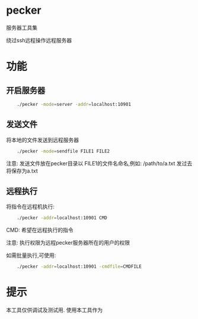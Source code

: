 # pecker
服务器工具集

绕过ssh远程操作远程服务器

# 功能
## 开启服务器

```bash
    ./pecker -mode=server -addr=localhost:10901
```

## 发送文件
将本地的文件发送到远程服务器

```bash
    ./pecker -mode=sendfile FILE1 FILE2
```
注意: 发送文件放在pecker目录以 FILE1的文件名命名,例如: /path/to/a.txt 发过去将保存为a.txt

## 远程执行
将指令在远程机执行:
```bash
    ./pecker -addr=localhost:10901 CMD
```
CMD: 希望在远程执行的指令

注意: 执行权限为远程pecker服务器所在的用户的权限

如需批量执行,可使用:
```bash
    ./pecker -addr=localhost:10901 -cmdfile=CMDFILE
```

# 提示
本工具仅供调试及测试用. 使用本工具作为